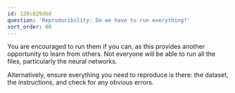 ```yaml
---
id: 128c829dbd
question: 'Reproducibility: Do we have to run everything?'
sort_order: 80
---
```


You are encouraged to run them if you can, as this provides another opportunity to learn from others. Not everyone will be able to run all the files, particularly the neural networks.

Alternatively, ensure everything you need to reproduce is there: the dataset, the instructions, and check for any obvious errors.
